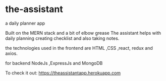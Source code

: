 # the-assistant
a daily planner app

Built on the MERN stack and a bit of elbow grease 
The assistant helps with daily planning creating checklist and also taking notes.

the technologies used in the frontend are HTML ,CSS ,react, redux and axios.

for backend NodeJs ,ExpressJs and MongoDB

To check it out: https://theassistantapp.herokuapp.com 
